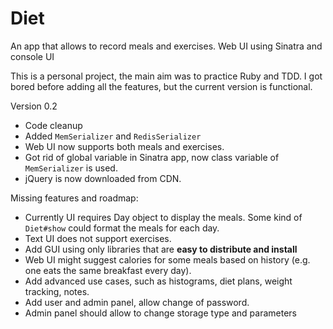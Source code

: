 # Diet
An app that allows to record meals and exercises. Web UI using Sinatra and console UI

This is a personal project, the main aim was to practice Ruby and TDD. I got bored before adding all the features, but the current version is functional.

Version 0.2
 - Code cleanup
 - Added `MemSerializer` and `RedisSerializer`
 - Web UI now supports both meals and exercises.
 - Got rid of global variable in Sinatra app, now class variable of `MemSerializer` is used.
 - jQuery is now downloaded from CDN.

Missing features and roadmap:
- Currently UI requires Day object to display the meals. Some kind of `Diet#show` could format the meals for each day.
- Text UI does not support exercises.
- Add GUI using only libraries that are <b>easy to distribute and install</b>
- Web UI might suggest calories for some meals based on history (e.g. one eats the same breakfast every day).
- Add advanced use cases, such as histograms, diet plans, weight tracking, notes.
- Add user and admin panel, allow change of password.
- Admin panel should allow to change storage type and parameters
